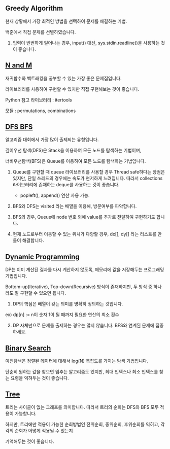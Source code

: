 ## Greedy Algorithm

현재 상황에서 가장 최적인 방법을 선택하여 문제를 해결하는 기법.

백준에서 직접 문제를 선별하였습니다.

1.  입력이 빈번하게 일어나는 경우, input() 대신, sys.stdin.readline()을 사용하는 것이 좋습니다.

## [N and M](https://github.com/pjok1122/backjoon-algorithm-practice/tree/master/N_and_M)

재귀함수와 백트래킹을 공부할 수 있는 가장 좋은 문제집입니다.

라이브러리를 사용하여 구현할 수 있지만 직접 구현해보는 것이 좋습니다.

Python 참고 라이브러리 : itertools

모듈 : permutations, combinations

## [DFS BFS](https://github.com/pjok1122/backjoon-algorithm-practice/tree/master/DFS%2CBFS)

알고리즘 대회에서 가장 많이 출제되는 유형입니다.

깊이우선 탐색(DFS)은 Stack을 이용하여 모든 노드를 탐색하는 기법이며,

너비우선탐색(BFS)은 Queue를 이용하여 모든 노드를 탐색하는 기법입니다.

1. Queue를 구현할 때 queue 라이브러리를 사용할 경우 Thread safe하다는 장점은 있지만, 단일 쓰레드의 경우에는 속도가 현저하게 느려집니다. 따라서 collections 라이브러리에 존재하는 deque를 사용하는 것이 좋습니다.

   - popleft(), append() 연산 사용 가능.

2. BFS와 DFS는 visited 라는 배열을 이용해, 방문여부를 파악합니다.

3. BFS의 경우, Queue에 node 번호 외에 value를 추가로 전달하여 구현하기도 합니다.

4. 현재 노드로부터 이동할 수 있는 위치가 다양할 경우, dx[], dy[] 라는 리스트를 만들어 해결합니다.

## [Dynamic Programming](https://github.com/pjok1122/backjoon-algorithm-practice/tree/master/DP)

DP는 이미 계산된 결과를 다시 계산하지 않도록, 메모리에 값을 저장해두는 프로그래밍 기법입니다.

Bottom-up(Iterative), Top-down(Recursive) 방식이 존재하지만, 두 방식 중 하나라도 잘 구현할 수 있으면 됩니다.

1.  DP의 핵심은 배열이 갖는 의미를 명확히 정의하는 것입니다.

ex) dp[n] := n이 숫자 1이 될 때까지 필요한 연산의 최소 횟수

2.  DP 자체만으로 문제를 출제하는 경우는 많지 않습니다. BFS와 연계된 문제에 집중하세요.

## [Binary Search](https://github.com/pjok1122/backjoon-algorithm-practice/tree/master/binarySearch)

이진탐색은 정렬된 데이터에 대해서 log(N) 복잡도를 가지는 탐색 기법입니다.

단순히 원하는 값을 찾으면 멈추는 알고리즘도 있지만, 최대 인덱스나 최소 인덱스를 찾는 요령을 익혀두는 것이 좋습니다.

## [Tree](https://github.com/pjok1122/backjoon-algorithm-practice/tree/master/Tree)

트리는 사이클이 없는 그래프를 의미합니다. 따라서 트리의 순회는 DFS와 BFS 모두 적용이 가능합니다.

하지만, 트리에만 적용이 가능한 순회방법인 전위순회, 중위순회, 후위순회를 익히고, 각각의 순회가 어떻게 적용될 수 있는지

기억해두는 것이 좋습니다.
